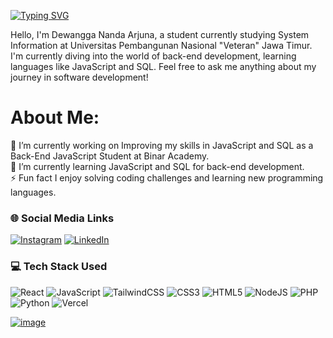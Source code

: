 <a href="https://git.io/typing-svg"><img src="https://readme-typing-svg.herokuapp.com?font=Fira+Code&weight=600&size=30&pause=2500&random=false&width=435&lines=Hello+There+!!!...+%F0%9F%91%8B;Welcome+To+My+Repo+%F0%9F%A5%87" alt="Typing SVG" /></a>

Hello, I'm Dewangga Nanda Arjuna, a student currently studying System Information at Universitas Pembangunan Nasional "Veteran" Jawa Timur. I'm currently diving into the world of back-end development, learning languages like JavaScript and SQL. Feel free to ask me anything about my journey in software development!

# About Me:
🔭 I’m currently working on Improving my skills in JavaScript and SQL as a Back-End JavaScript Student at Binar Academy.<br>🌱 I’m currently learning JavaScript and SQL for back-end development.<br>⚡ Fun fact I enjoy solving coding challenges and learning new programming languages.

### 🌐 Social Media Links
[![Instagram](https://img.shields.io/badge/Instagram-%23E4405F.svg?logo=Instagram&logoColor=white)](https://www.instagram.com/bagusdwiputraa) 
[![LinkedIn](https://img.shields.io/badge/linkedin-%230077B5.svg?style=normal&logo=linkedin&logoColor=white)](https://www.linkedin.com/in/bagusdwiputraadiyono/)

### 💻 Tech Stack Used
![React](https://img.shields.io/badge/react-%2320232a.svg?style=for-the-badge&logo=react&logoColor=%2361DAFB)
![JavaScript](https://img.shields.io/badge/javascript-%23323330.svg?style=for-the-badge&logo=javascript&logoColor=%23F7DF1E)
![TailwindCSS](https://img.shields.io/badge/tailwindcss-%2338B2AC.svg?style=for-the-badge&logo=tailwind-css&logoColor=white)
![CSS3](https://img.shields.io/badge/css3-%231572B6.svg?style=for-the-badge&logo=css3&logoColor=white)
![HTML5](https://img.shields.io/badge/html5-%23E34F26.svg?style=for-the-badge&logo=html5&logoColor=white)
![NodeJS](https://img.shields.io/badge/node.js-6DA55F?style=plastic&logo=node.js&logoColor=white)
![PHP](https://img.shields.io/badge/php-%23777BB4.svg?style=plastic&logo=php&logoColor=white)
![Python](https://img.shields.io/badge/python-3670A0?style=plastic&logo=python&logoColor=ffdd54)
![Vercel](https://img.shields.io/badge/vercel-%23000000.svg?style=for-the-badge&logo=vercel&logoColor=white)

[![image](https://user-images.githubusercontent.com/81325730/209995550-63bdb319-f8fd-4383-bcfc-9021c4bc5642.png)](https://vercel.com/?utm_source=team_vishwagauravin&utm_campaign=oss)
